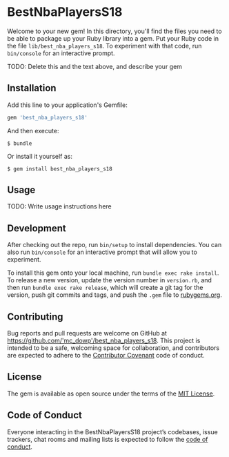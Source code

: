 # BestNbaPlayersS18

Welcome to your new gem! In this directory, you'll find the files you need to be able to package up your Ruby library into a gem. Put your Ruby code in the file `lib/best_nba_players_s18`. To experiment with that code, run `bin/console` for an interactive prompt.

TODO: Delete this and the text above, and describe your gem

## Installation

Add this line to your application's Gemfile:

```ruby
gem 'best_nba_players_s18'
```

And then execute:

    $ bundle

Or install it yourself as:

    $ gem install best_nba_players_s18

## Usage

TODO: Write usage instructions here

## Development

After checking out the repo, run `bin/setup` to install dependencies. You can also run `bin/console` for an interactive prompt that will allow you to experiment.

To install this gem onto your local machine, run `bundle exec rake install`. To release a new version, update the version number in `version.rb`, and then run `bundle exec rake release`, which will create a git tag for the version, push git commits and tags, and push the `.gem` file to [rubygems.org](https://rubygems.org).

## Contributing

Bug reports and pull requests are welcome on GitHub at https://github.com/'mc_dowp'/best_nba_players_s18. This project is intended to be a safe, welcoming space for collaboration, and contributors are expected to adhere to the [Contributor Covenant](http://contributor-covenant.org) code of conduct.

## License

The gem is available as open source under the terms of the [MIT License](https://opensource.org/licenses/MIT).

## Code of Conduct

Everyone interacting in the BestNbaPlayersS18 project’s codebases, issue trackers, chat rooms and mailing lists is expected to follow the [code of conduct](https://github.com/'mc_dowp'/best_nba_players_s18/blob/master/CODE_OF_CONDUCT.md).
